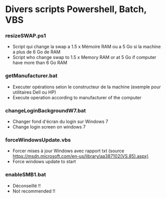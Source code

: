 # Divers scripts Powershell, Batch, VBS

### resizeSWAP.ps1
- Script qui change la swap a 1.5 x Mémoire RAM ou a 5 Go si la machine a plus de 6 Go de RAM
- Script who change swap to 1.5 x Memory RAM or at 5 Go if computer have more than 6 Go RAM

### getManufacturer.bat
- Executer opérations selon le constructeur de la machine (exemple pour utilitaires Dell ou HP)
- Execute operation according to manufacturer of the computer

### changeLoginBackgroundW7.bat
- Changer fond d'écran du login sur Windows 7
- Change login screen on windows 7

### forceWindowsUpdate.vbs
- Forcer mises à jour Windows avec rapport txt (source https://msdn.microsoft.com/en-us/library/aa387102(VS.85).aspx)
- Force windows update to start

### enableSMB1.bat
- Déconseillé !!
- Not recommended !!
